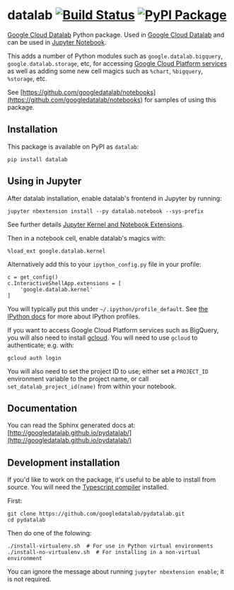 # datalab [![Build Status](https://travis-ci.org/googledatalab/pydatalab.svg?branch=master)](https://travis-ci.org/googledatalab/pydatalab) [![PyPI Package](https://img.shields.io/pypi/v/datalab.svg)](https://pypi.python.org/pypi/datalab)

[Google Cloud Datalab](https://cloud.google.com/datalab/) Python package. Used in
[Google Cloud Datalab](https://github.com/GoogleCloudPlatform/datalab) and can
be used in [Jupyter Notebook](http://jupyter.org/).

This adds a number of Python modules such as `google.datalab.bigquery`,
`google.datalab.storage`, etc, for accessing
[Google Cloud Platform services](https://cloud.google.com/) as well as adding
some new cell magics such as `%chart`, `%bigquery`, `%storage`, etc.

See
[https://github.com/googledatalab/notebooks](https://github.com/googledatalab/notebooks)
for samples of using this package.

## Installation

This package is available on PyPI as `datalab`:

    pip install datalab

## Using in Jupyter

After datalab installation, enable datalab's frontend in Jupyter by running:

    jupyter nbextension install --py datalab.notebook --sys-prefix

See further details [Jupyter Kernel and Notebook Extensions](https://github.com/googledatalab/pydatalab/wiki/Jupyter-Kernel-and-Notebook-Extensions).

Then in a notebook cell, enable datalab's magics with:

    %load_ext google.datalab.kernel

Alternatively add this to your `ipython_config.py` file in your profile:

    c = get_config()
    c.InteractiveShellApp.extensions = [
        'google.datalab.kernel'
    ]

You will typically put this under `~/.ipython/profile_default`. See
[the IPython docs](http://ipython.readthedocs.io/en/stable/development/config.html)
for more about IPython profiles.

If you want to access Google Cloud Platform services such as BigQuery, you
will also need to install [gcloud](https://cloud.google.com/sdk/gcloud). You
will need to use `gcloud` to authenticate; e.g. with:

    gcloud auth login

You will also need to set the project ID to use; either set a `PROJECT_ID`
environment variable to the project name, or call
`set_datalab_project_id(name)` from within your notebook.

## Documentation

You can read the Sphinx generated docs at:
[http://googledatalab.github.io/pydatalab/](http://googledatalab.github.io/pydatalab/)

## Development installation

If you'd like to work on the package, it's useful to be able to install from
source. You will need the
[Typescript compiler](https://www.typescriptlang.org/) installed.

First:

    git clone https://github.com/googledatalab/pydatalab.git
    cd pydatalab

Then do one of the folowing:

    ./install-virtualenv.sh  # For use in Python virtual environments
    ./install-no-virtualenv.sh  # For installing in a non-virtual environment

You can ignore the message about running `jupyter nbextension enable`; it is
not required.

